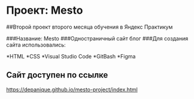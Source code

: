 # Проект: Mesto

##Второй проект второго месяца обучения в Яндекс Практикум

###Название: Mesto
###Одностраничный сайт блог
###Для создания сайта использовались:

*HTML
*CSS
*Visual Studio Code
*GitBash
*Figma

## Сайт доступен по ссылке

https://depanique.github.io/mesto-project/index.html
